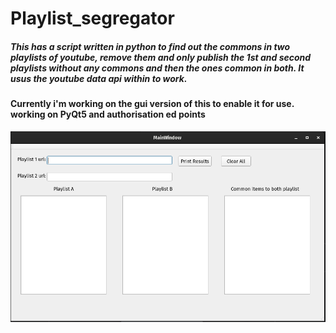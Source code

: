 # Playlist_segregator

##### This has a script written in python to find out the commons in two playlists of youtube, remove them and only publish the 1st and second playlists without any commons and then the ones common in both. It usus the youtube data api within to work.  

#### Currently i'm working on the gui version of this to enable it for use. working on PyQt5 and authorisation ed points

![title](youtube_app.png)

